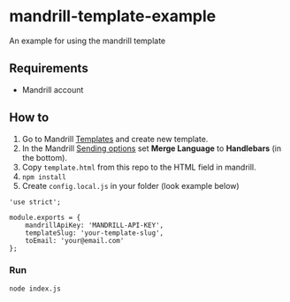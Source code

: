 # mandrill-template-example
An example for using the mandrill template

## Requirements

- Mandrill account

## How to

1. Go to Mandrill [Templates](https://mandrillapp.com/templates) and create new template.
2. In the Mandrill [Sending options](https://mandrillapp.com/settings/sending-options) set **Merge Language** to **Handlebars** (in the bottom).
3. Copy `template.html` from this repo to the HTML field in mandrill.
4. `npm install`
5. Create `config.local.js` in your folder (look example below)

```
'use strict';

module.exports = {
    mandrillApiKey: 'MANDRILL-API-KEY',
    templateSlug: 'your-template-slug',
    toEmail: 'your@email.com'
};
```

### Run

```
node index.js
```
